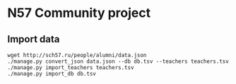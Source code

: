 # N57 Community project

## Import data

    wget http://sch57.ru/people/alumni/data.json
    ./manage.py convert_json data.json --db db.tsv --teachers teachers.tsv
    ./manage.py import_teachers teachers.tsv
    ./manage.py import_db db.tsv
